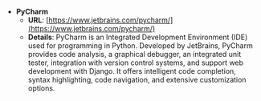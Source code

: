 - **PyCharm**
  - **URL**: [https://www.jetbrains.com/pycharm/](https://www.jetbrains.com/pycharm/)
  - **Details**: PyCharm is an Integrated Development Environment (IDE) used for programming in Python. Developed by JetBrains, PyCharm provides code analysis, a graphical debugger, an integrated unit tester, integration with version control systems, and support web development with Django. It offers intelligent code completion, syntax highlighting, code navigation, and extensive customization options.
 

